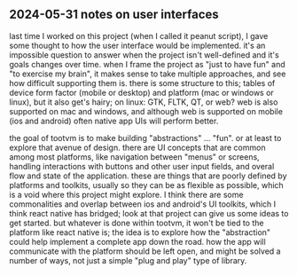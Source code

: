 ## 2024-05-31 notes on user interfaces

last time I worked on this project (when I called it peanut script), I gave some thought to how the
user interface would be implemented. it's an impossible question to answer when the project isn't
well-defined and it's goals changes over time. when I frame the project as "just to have fun" and
"to exercise my brain", it makes sense to take multiple approaches, and see how difficult
supporting them is. there is some structure to this; tables of device form factor (mobile or
desktop) and platform (mac or windows or linux), but it also get's hairy; on linux: GTK, FLTK, QT,
or web? web is also supported on mac and windows, and although web is supported on mobile (ios and
android) often native app UIs will perform better.

the goal of tootvm is to make building "abstractions" ... "fun". or at least to explore that avenue
of design. there are UI concepts that are common among most platforms, like navigation between
"menus" or screens, handling interactions with buttons and other user input fields, and overal flow
and state of the application. these are things that are poorly defined by platforms and toolkits,
usually so they can be as flexible as possible, which is a void where this project might explore. I
think there are some commonalities and overlap between ios and android's UI toolkits, which I think
react native has bridged; look at that project can give us some ideas to get started. but whatever
is done within tootvm, it won't be tied to the platform like react native is; the idea is to
explore how the "abstraction" could help implement a complete app down the road. how the app will
communicate with the platform should be left open, and might be solved a number of ways, not just a
simple "plug and play" type of library.
